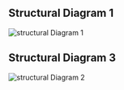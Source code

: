 ## Structural Diagram 1
![structural Diagram 1](https://user-images.githubusercontent.com/89175883/143678490-fa3aa0b3-1b33-4676-917d-0d2f3a59e0e4.jpg)

## Structural Diagram 3
![structural Diagram 2](https://user-images.githubusercontent.com/89175883/143846020-541b4416-aa81-45b4-81c5-75538766b749.jpg)
